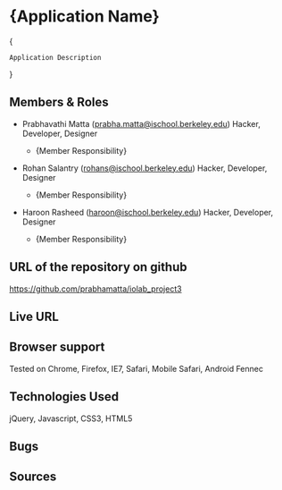 {Application Name}
=====
{

	Application Description

}

Members & Roles
---
* Prabhavathi Matta  (prabha.matta@ischool.berkeley.edu)
    Hacker, Developer, Designer
    - {Member Responsibility} 

* Rohan Salantry  (rohans@ischool.berkeley.edu)
    Hacker, Developer, Designer
    - {Member Responsibility} 
    
* Haroon Rasheed (haroon@ischool.berkeley.edu)
    Hacker, Developer, Designer
    - {Member Responsibility} 

    
URL of the repository on github
---
https://github.com/prabhamatta/iolab_project3


Live URL
---


Browser support
---
Tested on Chrome, Firefox, IE7, Safari, Mobile Safari, Android Fennec


Technologies Used
---
jQuery, Javascript, CSS3, HTML5


Bugs
---


Sources
---
